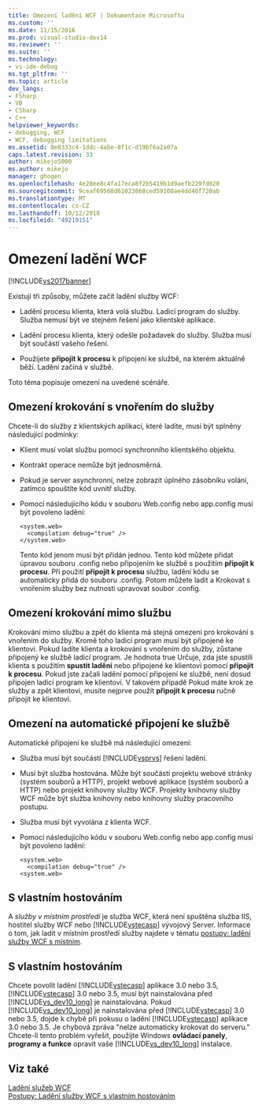 ```yaml
---
title: Omezení ladění WCF | Dokumentace Microsoftu
ms.custom: ''
ms.date: 11/15/2016
ms.prod: visual-studio-dev14
ms.reviewer: ''
ms.suite: ''
ms.technology:
- vs-ide-debug
ms.tgt_pltfrm: ''
ms.topic: article
dev_langs:
- FSharp
- VB
- CSharp
- C++
helpviewer_keywords:
- debugging, WCF
- WCF, debugging limitations
ms.assetid: 8e0333c4-1ddc-4abe-8f1c-d19bf6a2a07a
caps.latest.revision: 33
author: mikejo5000
ms.author: mikejo
manager: ghogen
ms.openlocfilehash: 4e28ee8c4fa17eca8f2b5419b1d9aefb229fd020
ms.sourcegitcommit: 9ceaf69568d61023868ced59108ae4dd46f720ab
ms.translationtype: MT
ms.contentlocale: cs-CZ
ms.lasthandoff: 10/12/2018
ms.locfileid: "49219151"
---
```

# <a name="limitations-on-wcf-debugging"></a>Omezení ladění WCF
[!INCLUDE[vs2017banner](../includes/vs2017banner.md)]

Existují tři způsoby, můžete začít ladění služby WCF:  
  
-   Ladění procesu klienta, která volá službu. Ladicí program do služby. Služba nemusí být ve stejném řešení jako klientské aplikace.  
  
-   Ladění procesu klienta, který odešle požadavek do služby. Služba musí být součástí vašeho řešení.  
  
-   Použijete **připojit k procesu** k připojení ke službě, na kterém aktuálně běží. Ladění začíná v službě.  
  
 Toto téma popisuje omezení na uvedené scénáře.  
  
## <a name="limitations-on-stepping-into-a-service"></a>Omezení krokování s vnořením do služby  
 Chcete-li do služby z klientských aplikací, které ladíte, musí být splněny následující podmínky:  
  
-   Klient musí volat službu pomocí synchronního klientského objektu.  
  
-   Kontrakt operace nemůže být jednosměrná.  
  
-   Pokud je server asynchronní, nelze zobrazit úplného zásobníku volání, zatímco spouštíte kód uvnitř služby.  
  
-   Pomocí následujícího kódu v souboru Web.config nebo app.config musí být povoleno ladění:  
  
    ```  
    <system.web>  
      <compilation debug="true" />  
    </system.web>  
    ```  
  
     Tento kód jenom musí být přidán jednou. Tento kód můžete přidat úpravou souboru .config nebo připojením ke službě s použitím **připojit k procesu**. Při použití **připojit k procesu** službu, ladění kódu se automaticky přidá do souboru .config. Potom můžete ladit a Krokovat s vnořením služby bez nutnosti upravovat soubor .config.  
  
## <a name="limitations-on-stepping-out-of-a-service"></a>Omezení krokování mimo službu  
 Krokování mimo službu a zpět do klienta má stejná omezení pro krokování s vnořením do služby. Kromě toho ladicí program musí být připojené ke klientovi. Pokud ladíte klienta a krokování s vnořením do služby, zůstane připojený ke službě ladicí program. Je hodnota true Určuje, zda jste spustili klienta s použitím **spustit ladění** nebo připojené ke klientovi pomocí **připojit k procesu**. Pokud jste začali ladění pomocí připojení ke službě, není dosud připojen ladicí program ke klientovi. V takovém případě Pokud máte krok ze služby a zpět klientovi, musíte nejprve použít **připojit k procesu** ručně připojit ke klientovi.  
  
## <a name="limitations-on-automatic-attach-to-a-service"></a>Omezení na automatické připojení ke službě  
 Automatické připojení ke službě má následující omezení:  
  
-   Služba musí být součástí [!INCLUDE[vsprvs](../includes/vsprvs-md.md)] řešení ladění.  
  
-   Musí být služba hostována. Může být součástí projektu webové stránky (systém souborů a HTTP), projekt webové aplikace (systém souborů a HTTP) nebo projekt knihovny služby WCF. Projekty knihovny služby WCF může být služba knihovny nebo knihovny služby pracovního postupu.  
  
-   Služba musí být vyvolána z klienta WCF.  
  
-   Pomocí následujícího kódu v souboru Web.config nebo app.config musí být povoleno ladění:  
  
    ```  
    <system.web>  
      <compilation debug="true" />  
    <system.web>  
    ```  
  
## <a name="self-hosting"></a>S vlastním hostováním  
 A *služby v místním prostředí* je služba WCF, která není spuštěna služba IIS, hostitel služby WCF nebo [!INCLUDE[vstecasp](../includes/vstecasp-md.md)] vývojový Server. Informace o tom, jak ladit v místním prostředí služby najdete v tématu [postupy: ladění služby WCF s místním](../debugger/how-to-debug-a-self-hosted-wcf-service.md).  
  
## <a name="self-hosting"></a>S vlastním hostováním  
 Chcete povolit ladění [!INCLUDE[vstecasp](../includes/vstecasp-md.md)] aplikace 3.0 nebo 3.5, [!INCLUDE[vstecasp](../includes/vstecasp-md.md)] 3.0 nebo 3.5, musí být nainstalována před [!INCLUDE[vs_dev10_long](../includes/vs-dev10-long-md.md)] je nainstalována. Pokud [!INCLUDE[vs_dev10_long](../includes/vs-dev10-long-md.md)] je nainstalována před [!INCLUDE[vstecasp](../includes/vstecasp-md.md)] 3.0 nebo 3.5, dojde k chybě při pokusu o ladění [!INCLUDE[vstecasp](../includes/vstecasp-md.md)] aplikace 3.0 nebo 3.5. Je chybová zpráva "nelze automaticky krokovat do serveru." Chcete-li tento problém vyřešit, použijte Windows **ovládací panely**, **programy a funkce** opravit vaše [!INCLUDE[vs_dev10_long](../includes/vs-dev10-long-md.md)] instalace.  
  
## <a name="see-also"></a>Viz také  
 [Ladění služeb WCF](../debugger/debugging-wcf-services.md)   
 [Postupy: Ladění služby WCF s vlastním hostováním](../debugger/how-to-debug-a-self-hosted-wcf-service.md)



